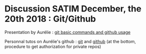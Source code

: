 # Discussion SATIM December, the 20th 2018 : Git/Github


Presentation by Aurélie : [git basic commands and github usage](https://github.com/auraoupa/jupyter-presentations/blob/master/pres-geek-jup/MySlideshow.ipynb)

Personnal tutos on Aurélie's github  : [git](https://github.com/auraoupa/personnal_tutos/blob/master/git.md) and [github](https://github.com/auraoupa/personnal_tutos/blob/master/github.md) (at the bottom, procedure to get authorization for private repos)
